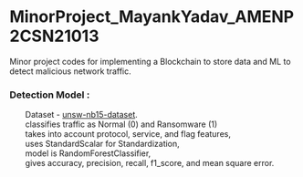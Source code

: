 # MinorProject_MayankYadav_AMENP2CSN21013<br />
Minor project codes for implementing a Blockchain to store data and ML to detect malicious network traffic.

### Detection Model :<br />
&nbsp;&nbsp;&nbsp;&nbsp;&nbsp;&nbsp; Dataset - [unsw-nb15-dataset](https://research.unsw.edu.au/projects/unsw-nb15-dataset).<br />
&nbsp;&nbsp;&nbsp;&nbsp;&nbsp;&nbsp; classifies traffic as Normal (0) and Ransomware (1)<br />
&nbsp;&nbsp;&nbsp;&nbsp;&nbsp;&nbsp; takes into account protocol, service, and flag features,<br />
&nbsp;&nbsp;&nbsp;&nbsp;&nbsp;&nbsp; uses StandardScalar for Standardization,<br />
&nbsp;&nbsp;&nbsp;&nbsp;&nbsp;&nbsp; model is RandomForestClassifier,<br />
&nbsp;&nbsp;&nbsp;&nbsp;&nbsp;&nbsp; gives accuracy, precision, recall, f1_score, and mean square error.<br />
